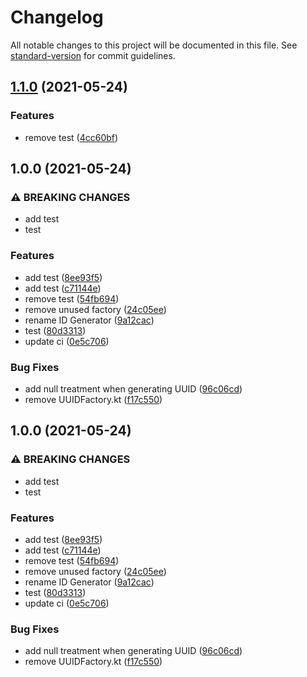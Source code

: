 # Changelog

All notable changes to this project will be documented in this file. See [standard-version](https://github.com/conventional-changelog/standard-version) for commit guidelines.

## [1.1.0](https://github.com/akmere-almeida/sample-library/compare/v1.0.0...v1.1.0) (2021-05-24)


### Features

* remove test ([4cc60bf](https://github.com/akmere-almeida/sample-library/commit/4cc60bf0d5cf984e466136246da950e7e33c7490))

## 1.0.0 (2021-05-24)


### ⚠ BREAKING CHANGES

* add test
* test

### Features

* add test ([8ee93f5](https://github.com/akmere-almeida/sample-library/commit/8ee93f529f1a31b47f1f1a8a12efc145744d5689))
* add test ([c71144e](https://github.com/akmere-almeida/sample-library/commit/c71144eeeeedfc441fc4ac1dcd87233e3df3b5a9))
* remove test ([54fb694](https://github.com/akmere-almeida/sample-library/commit/54fb6945906b5d20059440245a9eea1eb496afe5))
* remove unused factory ([24c05ee](https://github.com/akmere-almeida/sample-library/commit/24c05ee6e4047a373786ed2d237ef53c6318c47f))
* rename ID Generator ([9a12cac](https://github.com/akmere-almeida/sample-library/commit/9a12cac3ca98b41435aeb36c58f4e6f5c438577f))
* test ([80d3313](https://github.com/akmere-almeida/sample-library/commit/80d33137f90f49c08ba41527c3f7ba34e6866322))
* update ci ([0e5c706](https://github.com/akmere-almeida/sample-library/commit/0e5c706168c7dd00bf6eb381f9f77f875ebbf524))


### Bug Fixes

* add null treatment when generating UUID ([96c06cd](https://github.com/akmere-almeida/sample-library/commit/96c06cdbe693cf732fc91d14cc98308fadb09158))
* remove UUIDFactory.kt ([f17c550](https://github.com/akmere-almeida/sample-library/commit/f17c550202dfd9316eec9cef4be456c24c711299))

## 1.0.0 (2021-05-24)


### ⚠ BREAKING CHANGES

* add test
* test

### Features

* add test ([8ee93f5](https://github.com/akmere-almeida/sample-library/commit/8ee93f529f1a31b47f1f1a8a12efc145744d5689))
* add test ([c71144e](https://github.com/akmere-almeida/sample-library/commit/c71144eeeeedfc441fc4ac1dcd87233e3df3b5a9))
* remove test ([54fb694](https://github.com/akmere-almeida/sample-library/commit/54fb6945906b5d20059440245a9eea1eb496afe5))
* remove unused factory ([24c05ee](https://github.com/akmere-almeida/sample-library/commit/24c05ee6e4047a373786ed2d237ef53c6318c47f))
* rename ID Generator ([9a12cac](https://github.com/akmere-almeida/sample-library/commit/9a12cac3ca98b41435aeb36c58f4e6f5c438577f))
* test ([80d3313](https://github.com/akmere-almeida/sample-library/commit/80d33137f90f49c08ba41527c3f7ba34e6866322))
* update ci ([0e5c706](https://github.com/akmere-almeida/sample-library/commit/0e5c706168c7dd00bf6eb381f9f77f875ebbf524))


### Bug Fixes

* add null treatment when generating UUID ([96c06cd](https://github.com/akmere-almeida/sample-library/commit/96c06cdbe693cf732fc91d14cc98308fadb09158))
* remove UUIDFactory.kt ([f17c550](https://github.com/akmere-almeida/sample-library/commit/f17c550202dfd9316eec9cef4be456c24c711299))
